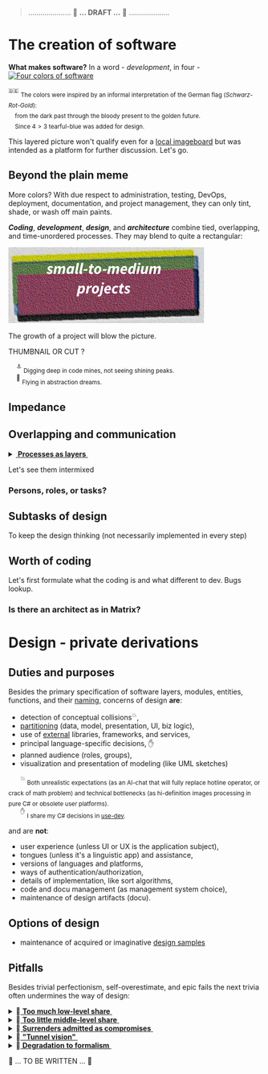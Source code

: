 > ..................... 🚧 **... DRAFT ...** 🚧 ....................

# The creation of software

**What makes software?** In a word - _development_, in four - \
[![Four colors of software](https://github.com/Kyriosity/read-write/blob/main/readme%2B/pencraft/readme%2B/_rsc/_img/darkCode2arcGold.jpg)](../../pencraft/readme+/_rsc/)

<sup>:de:</sup> <sub>The colors were inspired by an informal interpretation of the German flag (_Schwarz-Rot-Gold_):\
&nbsp;&nbsp;&nbsp;&nbsp;from the dark past through the bloody present to the golden future.\
&nbsp;&nbsp;&nbsp;&nbsp;Since $4>3$ tearful-blue was added for design.</sub>

This layered picture won't qualify even for a [local imageboard](../../pencraft/readme+/opuses/IT-memes.md) but was intended as a platform for further discussion. Let's go.

## Beyond the plain meme

More colors? With due respect to administration, testing, DevOps, deployment, documentation, and project management, they can only tint, shade, or wash off main paints. 

**_Coding_**, **_development_**, **_design_**, and **_architecture_** combine tied, overlapping, and time-unordered processes. They may blend to quite a rectangular:

[![Arc view at midi projects](../../pencraft/readme%2B/_rsc/_img/C-D-D-A_midiPrj.jpg)](../../pencraft/readme+/_rsc/)

The growth of a project will blow the picture.

THUMBNAIL OR CUT ?

&nbsp;&nbsp;&nbsp;&nbsp;<sup>:anchor:</sup> <sub>Digging deep in code mines, not seeing shining peaks.</sub>\
&nbsp;&nbsp;&nbsp;&nbsp;<sup>:balloon:</sup> <sub>Flying in abstraction dreams.</sub>

## Impedance



## Overlapping and communication

<details>
<summary><ins>&nbsp;<b>Processes as layers</b>&nbsp;</ins></summary>


</details>

Let's see them intermixed

### Persons, roles, or tasks? 

## Subtasks of design

To keep the design thinking (not necessarily implemented in every step)

## Worth of coding

Let's first formulate what the coding is and what different to dev.
Bugs lookup.

### Is there an architect as in Matrix?



# Design - private derivations

## Duties and purposes

Besides the primary specification of software layers, modules, entities, functions, and their [naming](/readme+/dev/design/readme+/code-naming.md/), concerns of design **are**:

+ detection of conceptual collisions<sup>:collision:</sup>,
+ [partitioning](/readme+/dev/design/readme+/software-parts/) (data, model, presentation, UI, biz logic),
+ use of [external](/readme+/dev/design/readme+/software-parts/ext_parts.md) libraries, frameworks, and services,
+ principal language-specific decisions,&nbsp;✋
+ planned audience (roles, groups), 
+ visualization and presentation of modeling (like UML sketches)

&nbsp;&nbsp;&nbsp;&nbsp;&nbsp;&nbsp;<sup>:collision:</sup> <sub>Both unrealistic expectations (as an AI-chat that will fully replace hotline operator, or crack of math problem) and technical bottlenecks (as hi-definition images processing in pure C# or obsolete user platforms).</sub>\
&nbsp;&nbsp;&nbsp;&nbsp;&nbsp;&nbsp;<sup>✋</sup> <sub>I share my C# decisions in [use-dev](https://github.com/Kyriosity/use-dev).</sub>

and are **not**: 

- user experience (unless UI or UX is the application subject),
- tongues (unless it's a linguistic app) and assistance,
- versions of languages and platforms,
- ways of authentication/authorization,
- details of implementation, like sort algorithms,
- code and docu management (as management system choice),
- maintenance of design artifacts (docu).

## Options of design

* maintenance of acquired or imaginative [design samples](readme+/design_samples.md)

## Pitfalls

Besides trivial perfectionism, self-overestimate, and epic fails the next trivia often undermines the way of design:

<details>
<summary>🚧<ins>&nbsp;<b>Too much low-level share</b>&nbsp;</ins></summary>
// TO BE explained
  
  Burden of
  
Is a counter-part of high-level

</details>

<details>
<summary>🚧<ins>&nbsp;<b>Too little middle-level share</b>&nbsp;</ins></summary>
// TO BE explained
Is a counter-part of high-level

It's about DIVERSION

</details>

<details>
<summary>🚧<ins>&nbsp;<b>Surrenders admitted as compromises</b>&nbsp;</ins></summary>
// TO BE explained

</details>

<details>
<summary>🚧<ins>&nbsp;<b>"Tunnel vision"</b>&nbsp;</ins></summary>
// TO BE explained

</details>

<details>
<summary>🚧<ins>&nbsp;<b>Degradation to formalism</b>&nbsp;</ins></summary>
// TO BE explained

</details>

🚧 ... TO BE WRITTEN ... 🚧

